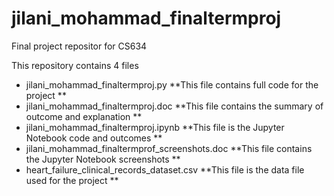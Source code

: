 # jilani_mohammad_finaltermproj
Final project repositor for CS634

This repository contains 4 files

- jilani_mohammad_finaltermproj.py **This file contains full code for the project **
- jilani_mohammad_finaltermproj.doc **This file contains the summary of outcome and explanation **
- jilani_mohammad_finaltermproj.ipynb **This file is the Jupyter Notebook code and outcomes **
- jilani_mohammad_finaltermprof_screenshots.doc **This file contains the Jupyter Notebook screenshots **
- heart_failure_clinical_records_dataset.csv **This file is the data file used for the project **
